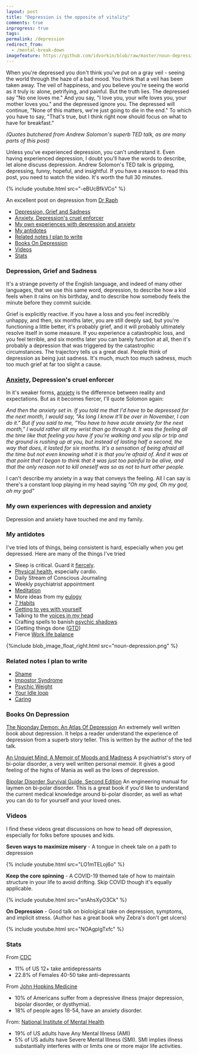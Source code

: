 ```yaml
---
layout: post
title: "Depression is the opposite of vitality"
comments: true
inprogress: true
tags:
permalink: /depression
redirect_from:
  - /mental-break-down
imagefeature: https://github.com/idvorkin/blob/raw/master/noun-depression.png
---
```


When you're depressed you don't think you've put on a gray veil - seeing the world through the haze of a bad mood. You think that a veil has been taken away. The veil of happiness, and you believe you're seeing the world as it truly is: alone, petrifying, and painful. But the truth lies. The depressed say "No one loves me." And you say, "I love you, your wife loves you, your mother loves you." and the depressed ignore you. The depressed will continue, "None of this matters, we're just going to die in the end." To which you have to say, "That's true, but I think right now should focus on what to have for breakfast."

_(Quotes butchered from Andrew Solomon's superb TED talk, as are many parts of this post)_

Unless you've experienced depression, you can't understand it. Even having experienced depression, I doubt you'll have the words to describe, let alone discuss depression. Andrew Solomon's TED talk is gripping, depressing, funny, hopeful, and insightful. If you have a reason to read this post, you need to watch the video. It's worth the full 30 minutes.

{% include youtube.html src="-eBUcBfkVCo" %}

An excellent post on depression from [Dr Raph](https://whatilearnedsofar.com/theory/depression/)

<!-- prettier-ignore-start -->

<!-- vim-markdown-toc-start -->

- [Depression, Grief and Sadness](#depression-grief-and-sadness)
- [Anxiety, Depression's cruel enforcer](#anxiety-depressions-cruel-enforcer)
- [My own experiences with depression and anxiety](#my-own-experiences-with-depression-and-anxiety)
- [My antidotes](#my-antidotes)
- [Related notes I plan to write](#related-notes-i-plan-to-write)
- [Books On Depression](#books-on-depression)
- [Videos](#videos)
- [Stats](#stats)

<!-- vim-markdown-toc-end -->

### Depression, Grief and Sadness

It's a strange poverty of the English language, and indeed of many other languages, that we use this same word, depression, to describe how a kid feels when it rains on his birthday, and to describe how somebody feels the minute before they commit suicide.

Grief is explicitly reactive. If you have a loss and you feel incredibly unhappy, and then, six months later, you are still deeply sad, but you're functioning a little better, it's probably grief, and it will probably ultimately resolve itself in some measure. If you experience a catastrophic loss, and you feel terrible, and six months later you can barely function at all, then it's probably a depression that was triggered by the catastrophic circumstances. The trajectory tells us a great deal. People think of depression as being just sadness. It's much, much too much sadness, much too much grief at far too slight a cause.

### [Anxiety](/anxiety), Depression's cruel enforcer

In it's weaker forms, [anxiety](/anxiety) is the difference between reality and expectations. But as it becomes fiercer, I'll quote Solomon again:

_And then the anxiety set in. If you told me that I'd have to be depressed for the next month, I would say, "As long I know it'll be over in November, I can do it." But if you said to me, "You have to have acute anxiety for the next month," I would rather slit my wrist than go through it. It was the feeling all the time like that feeling you have if you're walking and you slip or trip and the ground is rushing up at you, but instead of lasting half a second, the way that does, it lasted for six months. It's a sensation of being afraid all the time but not even knowing what it is that you're afraid of. And it was at that point that I began to think that it was just too painful to be alive, and that the only reason not to kill oneself was so as not to hurt other people._

I can't describe my anxiety in a way that conveys the feeling. All I can say is there's a constant loop playing in my head saying _"Oh my god, Oh my god, oh my god"_

### My own experiences with depression and anxiety

Depression and anxiety have touched me and my family.

### My antidotes

I've tried lots of things, being consistent is hard, especially when you get depressed. Here are many of the things I've tried

- Sleep is critical. Guard it [fiercely](/insomnia).
- [Physical health](/physical-health), especially cardio.
- Daily Stream of Conscious Journaling
- Weekly psychiatrist appointment
- [Meditation](/siy)
- More ideas from my [eulogy](/eulogy)
- [7 Habits](/7-habits)
- [Getting to yes with yourself](/getting-to-yes-with-yourself)
- Talking to the [voices in my head](/voices)
- Crafting spells to banish [psychic shadows](/psychic-shadows)
- [Getting things done ([GTD](/gtd))
- Fierce [Work life balance](/wlb)

{%include blob_image_float_right.html src="noun-depression.png" %}

### Related notes I plan to write

- [Shame](/shame)
- [Impostor Syndrome ](/imposter)
- [Psychic Weight](/psychic-weight)
- [Your Idle loop](/idle-loop)
- [Caring](/care)

### Books On Depression

[The Noonday Demon: An Atlas Of Depression](http://www.amazon.com/Noonday-Demon-Atlas-Depression/dp/1501123882/ref=sr_1_1?ie=UTF8&qid=1455117245&sr=8-1&keywords=atlas+of+depression)
An extremely well written book about depression. It helps a reader understand the experience of depression from a superb story teller. This is written by the author of the ted talk.

[An Unquiet Mind: A Memoir of Moods and Madness](http://www.amazon.com/Unquiet-Mind-Memoir-Moods-Madness/dp/0679763309/ref=sr_1_1?ie=UTF8&qid=1455117218&sr=8-1&keywords=unquit+mind)
A psychiatrist's story of bi-polar disorder, a very well written personal memoir. It gives a good feeling of the highs of Mania as well as the lows of depression.

[Bipolar Disorder Survival Guide, Second Edition](http://www.amazon.com/Bipolar-Disorder-Survival-Guide-Second/dp/1606235427/ref=sr_1_1?ie=UTF8&qid=1455117269&sr=8-1&keywords=bipolar+survival+guide)
An engineering manual for laymen on bi-polar disorder. This is a great book if you'd like to understand the current medical knowledge around bi-polar disorder, as well as what you can do to for yourself and your loved ones.

### Videos

I find these videos great discussions on how to head off depression, especially for folks before spouses and kids.

**Seven ways to maximize misery** - A tongue in cheek tale on a path to depression

{% include youtube.html src="LO1mTELoj6o" %}

**Keep the core spinning** - A COVID-19 themed tale of how to maintain structure in your life to avoid drifting. Skip COVID though it's equally applicable.

{% include youtube.html src="snAhsXyO3Ck" %}

**On Depression** - Good talk on bioloigical take on depression, symptoms, and implicit stress. (Author has a great book why Zebra's don't get ulcers)

{% include youtube.html src="NOAgplgTxfc" %}

### Stats

From [CDC](https://www.cdc.gov/nchs/products/databriefs/db76.htm)

- 11% of US 12+ take antidepressants
- 22.8% of Females 40-50 take anti-depressants

From [John Hopkins Medicine](https://www.hopkinsmedicine.org/health/wellness-and-prevention/mental-health-disorder-statistics)

- 10% of Americans suffer from a depressive illness (major depression, bipolar disorder, or dysthymia).
- 18% of people ages 18-54, have an anxiety disorder.

From: [National Institute of Mental Health](https://www.nimh.nih.gov/health/statistics/mental-illness.shtml)

- 19% of US adults have Any Mental Illness (AMI)
- 5% of US adults have Severe Mental Illness (SMI). SMI implies illness substantially interferes with or limits one or more major life activities.
